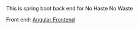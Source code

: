 This is spring boot back end for No Haste No Waste

Front end: [Angular Frontend](https://github.com/vyashemang/spe_project_frontend)
